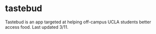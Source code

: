 # tastebud

Tastebud is an app targeted at helping off-campus UCLA students better access food.
Last updated 3/11.
